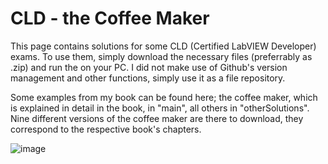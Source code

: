 # CLD - the Coffee Maker

This page contains solutions for some CLD (Certified LabVIEW Developer) exams. To use them, simply download the necessary files (preferrably as .zip) and run the on your PC. I did not make use of Github's version management and other functions, simply use it as a file repository.

Some examples from my book can be found here; the coffee maker, which is explained in detail in the book, in "main", all others in "otherSolutions". Nine different versions of the coffee maker are there to download, they correspond to the respective book's chapters.

![image](https://user-images.githubusercontent.com/36880091/114531819-86ec1b00-9c4c-11eb-9f4b-4880593ca650.png)
